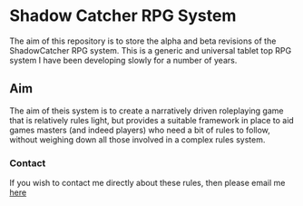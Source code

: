 # Shadow Catcher RPG System
The aim of this repository is to store the alpha and beta revisions of the ShadowCatcher RPG system. This is a generic and universal tablet top RPG system I have been developing slowly for a number of years.
## Aim
The aim of theis system is to create a narratively driven roleplaying game that is relatively rules light, but provides a suitable framework in place to aid games masters (and indeed players) who need a bit of rules to follow, without weighing down all those involved in a complex rules system.
### Contact
If you wish to contact me directly about these rules, then please email me [here](mailto:dmsshadow@hotmail.com)
